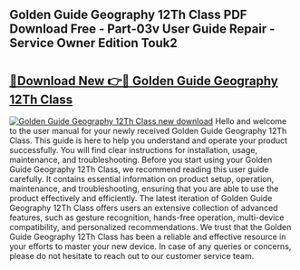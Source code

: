## Golden Guide Geography 12Th Class PDF Download Free - Part-03v User Guide Repair - Service Owner Edition Touk2

# <h2><a href="http://bc90003.oget.top/?id=Golden+Guide+Geography+12Th+Class">🔗Download New 👉🔴 Golden Guide Geography 12Th Class</a></h2>

[![Golden Guide Geography 12Th Class new download](https://i.imgur.com/5g1atiW.png)](http://bc90003.oget.top/?id=Golden+Guide+Geography+12Th+Class)
Hello and welcome to the user manual for your newly received Golden Guide Geography 12Th Class. This guide is here to help you understand and operate your product successfully. You will find clear instructions for installation, usage, maintenance, and troubleshooting. Before you start using your Golden Guide Geography 12Th Class, we recommend reading this user guide carefully. It contains essential information on product setup, operation, maintenance, and troubleshooting, ensuring that you are able to use the product effectively and efficiently. The latest iteration of Golden Guide Geography 12Th Class offers users an extensive collection of advanced features, such as gesture recognition, hands-free operation, multi-device compatibility, and personalized recommendations. We trust that the Golden Guide Geography 12Th Class has been a reliable and effective resource in your efforts to master your new device. In case of any queries or concerns, please do not hesitate to reach out to our customer service team.
